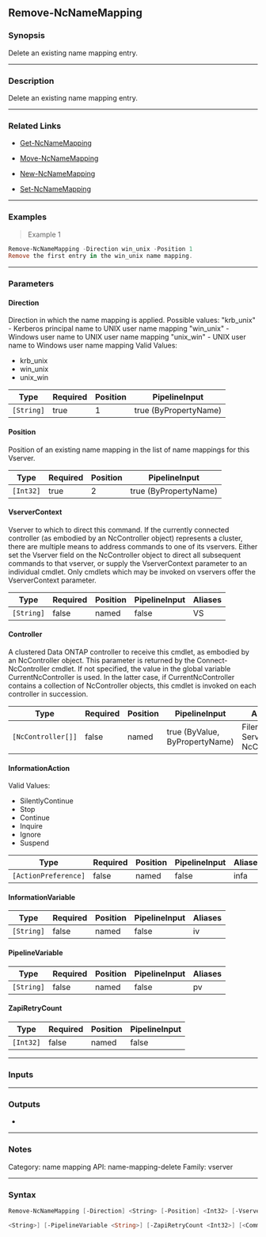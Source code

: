 Remove-NcNameMapping
--------------------

### Synopsis
Delete an existing name mapping entry.

---

### Description

Delete an existing name mapping entry.

---

### Related Links
* [Get-NcNameMapping](Get-NcNameMapping)

* [Move-NcNameMapping](Move-NcNameMapping)

* [New-NcNameMapping](New-NcNameMapping)

* [Set-NcNameMapping](Set-NcNameMapping)

---

### Examples
> Example 1

```PowerShell
Remove-NcNameMapping -Direction win_unix -Position 1
Remove the first entry in the win_unix name mapping.
```

---

### Parameters
#### **Direction**
Direction in which the name mapping is applied. Possible values:
"krb_unix"  - Kerberos principal name to UNIX user name mapping
"win_unix"  - Windows user name to UNIX user name mapping
"unix_win"  - UNIX user name to Windows user name mapping
Valid Values:

* krb_unix
* win_unix
* unix_win

|Type      |Required|Position|PipelineInput        |
|----------|--------|--------|---------------------|
|`[String]`|true    |1       |true (ByPropertyName)|

#### **Position**
Position of an existing name mapping in the list of name mappings for this Vserver.

|Type     |Required|Position|PipelineInput        |
|---------|--------|--------|---------------------|
|`[Int32]`|true    |2       |true (ByPropertyName)|

#### **VserverContext**
Vserver to which to direct this command.  If the currently connected controller (as embodied by an NcController object) represents a cluster, there are multiple means to address commands to one of its vservers.  Either set the Vserver field on the NcController object to direct all subsequent commands to that vserver, or supply the VserverContext parameter to an individual cmdlet.  Only cmdlets which may be invoked on vservers offer the VserverContext parameter.

|Type      |Required|Position|PipelineInput|Aliases|
|----------|--------|--------|-------------|-------|
|`[String]`|false   |named   |false        |VS     |

#### **Controller**
A clustered Data ONTAP controller to receive this cmdlet, as embodied by an NcController object.  This parameter is returned by the Connect-NcController cmdlet.  If not specified, the value in the global variable CurrentNcController is used.  In the latter case, if CurrentNcController contains a collection of NcController objects, this cmdlet is invoked on each controller in succession.

|Type              |Required|Position|PipelineInput                 |Aliases                          |
|------------------|--------|--------|------------------------------|---------------------------------|
|`[NcController[]]`|false   |named   |true (ByValue, ByPropertyName)|Filer<br/>Server<br/>NcController|

#### **InformationAction**

Valid Values:

* SilentlyContinue
* Stop
* Continue
* Inquire
* Ignore
* Suspend

|Type                |Required|Position|PipelineInput|Aliases|
|--------------------|--------|--------|-------------|-------|
|`[ActionPreference]`|false   |named   |false        |infa   |

#### **InformationVariable**

|Type      |Required|Position|PipelineInput|Aliases|
|----------|--------|--------|-------------|-------|
|`[String]`|false   |named   |false        |iv     |

#### **PipelineVariable**

|Type      |Required|Position|PipelineInput|Aliases|
|----------|--------|--------|-------------|-------|
|`[String]`|false   |named   |false        |pv     |

#### **ZapiRetryCount**

|Type     |Required|Position|PipelineInput|
|---------|--------|--------|-------------|
|`[Int32]`|false   |named   |false        |

---

### Inputs

---

### Outputs
* 

---

### Notes
Category: name mapping
API: name-mapping-delete
Family: vserver

---

### Syntax
```PowerShell
Remove-NcNameMapping [-Direction] <String> [-Position] <Int32> [-VserverContext <String>] [-Controller <NcController[]>] [-InformationAction <ActionPreference>] [-InformationVariable 
```
```PowerShell
<String>] [-PipelineVariable <String>] [-ZapiRetryCount <Int32>] [<CommonParameters>]
```
